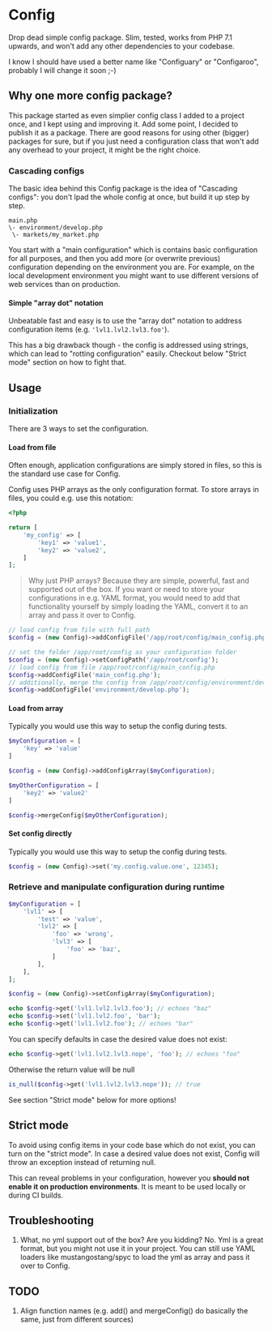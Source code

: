 # Config

Drop dead simple config package. Slim, tested, works from PHP 7.1 upwards, and won't add any other dependencies to your codebase.

I know I should have used a better name like "Configuary" or "Configaroo", probably I will change it soon ;-)

## Why one more config package?

This package started as even simplier config class I added to a project once, and I kept using and improving it. Add some point, I decided to publish it as a package. There are good reasons for using other (bigger) packages for sure, but if you  just need a configuration class that won't add any overhead to your project, it might be the right choice.

### Cascading configs

The basic idea behind this Config package is the idea of "Cascading configs": you don't lpad the whole config at once, but build it up step by step.

```
main.php
\- environment/develop.php
 \- markets/my_market.php
```

You start with a "main configuration" which is contains basic configuration for all purposes, and then you add more (or overwrite previous) configuration depending on the environment you are. For example, on the local development environment you might want to use different versions of web services than on production.

#### Simple "array dot" notation

Unbeatable fast and easy is to use the "array dot" notation to address configuration items (e.g. ```'lvl1.lvl2.lvl3.foo'```).

This has a big drawback though - the config is addressed using strings, which can lead to "rotting configuration" easily. Checkout below "Strict mode" section on how to fight that.

## Usage

### Initialization

There are 3 ways to set the configuration.

#### Load from file

Often enough, application configurations are simply stored in files, so this is the standard use case for Config.

Config uses PHP arrays as the only configuration format. To store arrays in files, you could e.g. use this notation:

```php
<?php

return [
    'my_config' => [
        'key1' => 'value1',
        'key2' => 'value2',
    ]
];

```

> Why just PHP arrays? Because they are simple, powerful, fast and supported out of the box. If you want or need to store your configurations in e.g. YAML format, you would need to add that functionality yourself by simply loading the YAML, convert it to an array and pass it over to Config.

```php
// load config from file with full path
$config = (new Config)->addConfigFile('/app/root/config/main_config.php');
```

```php
// set the folder /app/root/config as your configuration folder
$config = (new Config)->setConfigPath('/app/root/config');
// load config from file /app/root/config/main_config.php
$config->addConfigFile('main_config.php');
// additionally, merge the config from /app/root/config/environment/develop.php
$config->addConfigFile('environment/develop.php');
```

#### Load from array

Typically you would use this way to setup the config during tests.

```php
$myConfiguration = [
	'key' => 'value'
]

$config = (new Config)->addConfigArray($myConfiguration);

$myOtherConfiguration = [
	'key2' => 'value2'
]

$config->mergeConfig($myOtherConfiguration);
```

#### Set config directly

Typically you would use this way to setup the config during tests.

```php
$config = (new Config)->set('my.config.value.one', 12345);
```

### Retrieve and manipulate configuration during runtime

```php
$myConfiguration = [
    'lvl1' => [
        'test' => 'value',
        'lvl2' => [
            'foo' => 'wrong',
            'lvl3' => [
                'foo' => 'baz',
            ]
        ],
    ],
];

$config = (new Config)->setConfigArray($myConfiguration);

echo $config->get('lvl1.lvl2.lvl3.foo'); // echoes "baz"
echo $config->set('lvl1.lvl2.foo', 'bar');
echo $config->get('lvl1.lvl2.foo'); // echoes "bar"
```

You can specify defaults in case the desired value does not exist:

```php
echo $config->get('lvl1.lvl2.lvl3.nope', 'foo'); // echoes "foo"
```

Otherwise the return value will be null

```php
is_null($config->get('lvl1.lvl2.lvl3.nope')); // true
```

See section "Strict mode" below for more options!

## Strict mode

To avoid using config items in your code base which do not exist, you can turn on the "strict mode". In case a desired value does not exist, Config will throw an exception instead of returning null.

This can reveal problems in your configuration, however you **should not enable it on production environments**. It is meant to be used locally or during CI builds.

## Troubleshooting

1. What, no yml support out of the box? Are you kidding?
	No. Yml is a great format, but you might not use it in your project. You can still use YAML loaders like mustangostang/spyc to load the yml as array and pass it over to Config.

## TODO

1. Align function names (e.g. add() and mergeConfig() do basically the same, just from different sources)